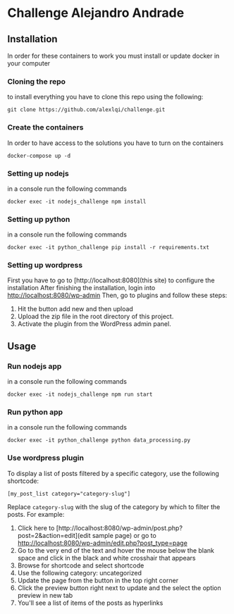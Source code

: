 # Challenge Alejandro Andrade
## Installation
In order for these containers to work you must install or update docker in your computer

### Cloning the repo
to install everything you have to clone this repo using the following:
```
git clone https://github.com/alexlqi/challenge.git
```
### Create the containers
In order to have access to the solutions you have to turn on the containers
```
docker-compose up -d
```
### Setting up nodejs
in a console run the following commands
```
docker exec -it nodejs_challenge npm install
```
### Setting up python
in a console run the following commands
```
docker exec -it python_challenge pip install -r requirements.txt
```
### Setting up wordpress
First you have to go to [http://localhost:8080](this site) to configure the installation
After finishing the installation, login into [http://localhost:8080/wp-admin](wp-admin)
Then, go to plugins and follow these steps:
1. Hit the button add new and then upload
2. Upload the zip file in the root directory of this project.
3. Activate the plugin from the WordPress admin panel.

## Usage
### Run nodejs app
in a console run the following commands
```
docker exec -it nodejs_challenge npm run start
```
### Run python app
in a console run the following commands
```
docker exec -it python_challenge python data_processing.py
```
### Use wordpress plugin
To display a list of posts filtered by a specific category, use the following shortcode:

```
[my_post_list category="category-slug"]
```

Replace `category-slug` with the slug of the category by which to filter the posts.
For example:
1. Click here to [http://localhost:8080/wp-admin/post.php?post=2&action=edit](edit sample page) or go to [http://localhost:8080/wp-admin/edit.php?post_type=page](/wp-admin/edit.php?post_type=page)
2. Go to the very end of the text and hover the mouse below the blank space and click in the black and white crosshair that appears
3. Browse for shortcode and select shortcode
4. Use the following category: uncategorized
5. Update the page from the button in the top right corner
6. Click the preview button right next to update and the select the option preview in new tab
7. You'll see a list of items of the posts as hyperlinks

